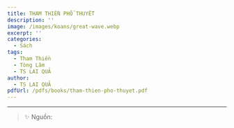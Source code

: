 ```yaml
---
title: THAM THIỀN PHỔ THUYẾT
description: ''
image: /images/koans/great-wave.webp
excerpt: ''
categories:
  - Sách
tags:
  - Tham Thiền
  - Tòng Lâm
  - TS LAI QUẢ
author:
  - TS LAI QUẢ
pdfUrl: /pdfs/books/tham-thien-pho-thuyet.pdf
---
```


<hr class="blog-rule" />

> ✨ Nguồn:
